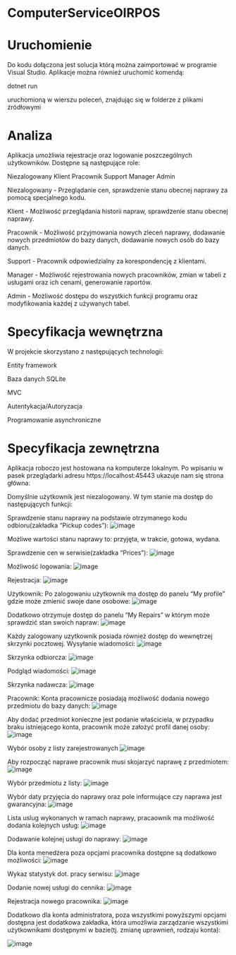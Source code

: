 # ComputerServiceOIRPOS

# Uruchomienie

Do kodu dołączona jest solucja którą można zaimportować w programie Visual Studio.
Aplikacje można również uruchomić komendą:

dotnet run

uruchomioną w wierszu poleceń, znajdując się w folderze z plikami źródłowymi

# Analiza

Aplikacja umożliwia rejestracje oraz logowanie poszczególnych użytkowników. Dostępne są następujące role:

Niezalogowany
Klient
Pracownik
Support
Manager
Admin


Niezalogowany - Przeglądanie cen, sprawdzenie stanu obecnej naprawy za pomocą specjalnego kodu.

Klient - Możliwość przeglądania historii napraw, sprawdzenie stanu obecnej naprawy.

Pracownik - Możliwość przyjmowania nowych zleceń naprawy, dodawanie nowych przedmiotów do bazy danych, dodawanie nowych osób do bazy danych.

Support - Pracownik odpowiedzialny za korespondencję z klientami.

Manager - Możliwość rejestrowania nowych pracowników, zmian w tabeli z usługami oraz ich cenami, generowanie raportów.

Admin - Możliwość dostępu do wszystkich funkcji programu oraz modyfikowania każdej z używanych tabel.

# Specyfikacja wewnętrzna
W projekcie skorzystano z następujących technologii:

Entity framework

Baza danych SQLite

MVC

Autentykacja/Autoryzacja

Programowanie asynchroniczne


# Specyfikacja zewnętrzna
Aplikacja roboczo jest hostowana na komputerze lokalnym. Po wpisaniu w pasek przeglądarki adresu https://localhost:45443 ukazuje nam się strona główna:



Domyślnie użytkownik jest niezalogowany. W tym stanie ma dostęp do następujących funkcji:

Sprawdzenie stanu naprawy na podstawie otrzymanego kodu odbioru(zakładka “Pickup codes”):
![image](https://user-images.githubusercontent.com/43991762/219813689-e6c8579c-9089-411e-8493-058ba236f6c1.png)


Możliwe wartości stanu naprawy to: przyjęta, w trakcie, gotowa, wydana.

Sprawdzenie cen w serwisie(zakładka “Prices”):
![image](https://user-images.githubusercontent.com/43991762/219813794-eb039822-de95-4fe1-a188-c6064b7bee1e.png)



Możliwość logowania:
![image](https://user-images.githubusercontent.com/43991762/219813814-e302536f-3de6-41d5-a66e-acb55cf1ab38.png)

Rejestracja:
![image](https://user-images.githubusercontent.com/43991762/219813834-211cade6-fe2a-4525-8b1b-293520f942d0.png)


Użytkownik:
Po zalogowaniu użytkownik ma dostęp do panelu “My profile” gdzie może zmienić swoje dane osobowe:
![image](https://user-images.githubusercontent.com/43991762/219813870-bee67774-fd38-4a2d-9599-ce8e447219a2.png)


Dodatkowo otrzymuje dostęp do panelu “My Repairs” w którym może sprawdzić stan swoich napraw:
![image](https://user-images.githubusercontent.com/43991762/219813884-823665d9-c8a3-467d-b193-7e3949741dae.png)

Każdy zalogowany uzytkownik posiada również dostęp do wewnętrzej skrzynki pocztowej.
Wysyłanie wiadomości:
![image](https://user-images.githubusercontent.com/43991762/219813905-0e46cc8e-2d28-41ec-8c7b-e31ea7bd7281.png)


Skrzynka odbiorcza:
![image](https://user-images.githubusercontent.com/43991762/219813930-800cb242-48e9-451b-8f7e-f606863678aa.png)

Podgląd wiadomości:
![image](https://user-images.githubusercontent.com/43991762/219813952-e43e35ef-f959-44d6-8665-68a0c125ddfc.png)

Skrzynka nadawcza:
![image](https://user-images.githubusercontent.com/43991762/219813979-74abcf64-5535-45a7-8f17-e74dc3d3d022.png)



Pracownik:
Konta pracownicze posiadają możliwość dodania nowego przedmiotu do bazy danych:
![image](https://user-images.githubusercontent.com/43991762/219814004-bba12543-258f-498c-85bf-41e110b5e5e7.png)


Aby dodać przedmiot konieczne jest podanie właściciela, w przypadku braku istniejącego konta, pracownik może założyć profil danej osoby:
![image](https://user-images.githubusercontent.com/43991762/219814039-1859837e-da75-47e3-bab1-a1d9cbf188e3.png)

Wybór osoby z listy zarejestrowanych
![image](https://user-images.githubusercontent.com/43991762/219814065-4f1ada27-ffc3-479a-8b35-8154884510c8.png)


Aby rozpocząć naprawe pracownik musi skojarzyć naprawę z przedmiotem:
![image](https://user-images.githubusercontent.com/43991762/219814173-6c003546-327e-4f88-8fbd-98a0dcea0114.png)


Wybór przedmiotu z listy:
![image](https://user-images.githubusercontent.com/43991762/219814205-45365ca0-c9c9-496a-8d2d-c576efba8e84.png)

Wybór daty przyjęcia do naprawy oraz pole informujące czy naprawa jest gwarancyjna:
![image](https://user-images.githubusercontent.com/43991762/219814218-86572d1a-b36a-491f-82e2-ff4a5505919c.png)

Lista uslug wykonanych w ramach naprawy, pracaownik ma możliwość dodania kolejnych usług:
![image](https://user-images.githubusercontent.com/43991762/219814238-7c229720-0b53-4ab8-859f-bcb81cc056c6.png)

Dodawanie kolejnej usługi do naprawy:
![image](https://user-images.githubusercontent.com/43991762/219814260-f46ec606-9bed-4eb9-a501-4f23ec00342f.png)


Dla konta menedżera poza opcjami pracownika dostępne są dodatkowo możliwości:
![image](https://user-images.githubusercontent.com/43991762/219814278-e08cd935-f644-4d4c-865c-2caae8420504.png)


Wykaz statystyk dot. pracy serwisu:
![image](https://user-images.githubusercontent.com/43991762/219814310-979a4701-25f0-42ea-853b-673f802726d1.png)


Dodanie nowej usługi do cennika:
![image](https://user-images.githubusercontent.com/43991762/219814358-053fbf7c-5b0f-40ca-a190-dcaf0e30a2f7.png)




Rejestracja nowego pracownika:
![image](https://user-images.githubusercontent.com/43991762/219814379-5dc97280-3824-42c5-8705-ae82d1faf067.png)




Dodatkowo dla konta administratora, poza wszystkimi powyższymi opcjami dostępna jest dodatkowa zakładka, która umożliwia zarządzanie wszystkimi użytkownikami dostępnymi w bazie(tj. zmianę uprawnień, rodzaju konta):

![image](https://user-images.githubusercontent.com/43991762/219814396-993bbd7a-f37d-4cf5-8c5e-03a987943ccb.png)


